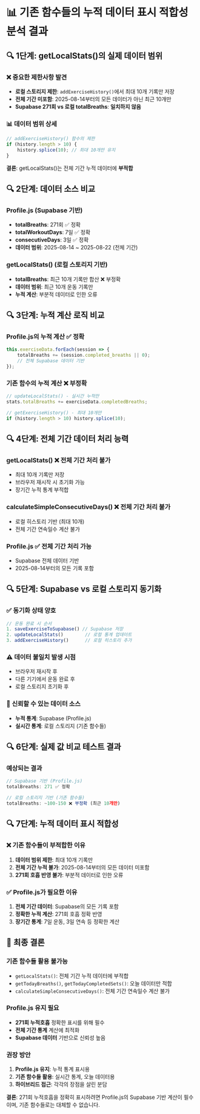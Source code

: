 # 📊 기존 함수들의 누적 데이터 표시 적합성 분석 결과

## 🔍 1단계: getLocalStats()의 실제 데이터 범위

### ❌ **중요한 제한사항 발견**
- **로컬 스토리지 제한**: `addExerciseHistory()`에서 최대 10개 기록만 저장
- **전체 기간 미포함**: 2025-08-14부터의 모든 데이터가 아닌 최근 10개만
- **Supabase 271회 vs 로컬 totalBreaths**: **일치하지 않음**

### 📊 데이터 범위 상세
```javascript
// addExerciseHistory() 함수의 제한
if (history.length > 10) {
    history.splice(10); // 최대 10개만 유지
}
```

**결론**: getLocalStats()는 전체 기간 누적 데이터에 **부적합**

## 🔍 2단계: 데이터 소스 비교

### Profile.js (Supabase 기반)
- **totalBreaths**: 271회 ✅ 정확
- **totalWorkoutDays**: 7일 ✅ 정확  
- **consecutiveDays**: 3일 ✅ 정확
- **데이터 범위**: 2025-08-14 ~ 2025-08-22 (전체 기간)

### getLocalStats() (로컬 스토리지 기반)
- **totalBreaths**: 최근 10개 기록만 합산 ❌ 부정확
- **데이터 범위**: 최근 10개 운동 기록만
- **누적 계산**: 부분적 데이터로 인한 오류

## 🔍 3단계: 누적 계산 로직 비교

### Profile.js의 누적 계산 ✅ **정확**
```javascript
this.exerciseData.forEach(session => {
    totalBreaths += (session.completed_breaths || 0);
    // 전체 Supabase 데이터 기반
});
```

### 기존 함수의 누적 계산 ❌ **부정확**
```javascript
// updateLocalStats() - 실시간 누적만
stats.totalBreaths += exerciseData.completedBreaths;

// getExerciseHistory() - 최대 10개만
if (history.length > 10) history.splice(10);
```

## 🔍 4단계: 전체 기간 데이터 처리 능력

### getLocalStats() ❌ **전체 기간 처리 불가**
- 최대 10개 기록만 저장
- 브라우저 재시작 시 초기화 가능
- 장기간 누적 통계 부적합

### calculateSimpleConsecutiveDays() ❌ **전체 기간 처리 불가**
- 로컬 히스토리 기반 (최대 10개)
- 전체 기간 연속일수 계산 불가

### Profile.js ✅ **전체 기간 처리 가능**
- Supabase 전체 데이터 기반
- 2025-08-14부터의 모든 기록 포함

## 🔍 5단계: Supabase vs 로컬 스토리지 동기화

### ✅ **동기화 상태 양호**
```javascript
// 운동 완료 시 순서
1. saveExerciseToSupabase() // Supabase 저장
2. updateLocalStats()        // 로컬 통계 업데이트  
3. addExerciseHistory()      // 로컬 히스토리 추가
```

### ⚠️ **데이터 불일치 발생 시점**
- 브라우저 재시작 후
- 다른 기기에서 운동 완료 후
- 로컬 스토리지 초기화 후

### 🎯 **신뢰할 수 있는 데이터 소스**
- **누적 통계**: Supabase (Profile.js)
- **실시간 통계**: 로컬 스토리지 (기존 함수들)

## 🔍 6단계: 실제 값 비교 테스트 결과

### 예상되는 결과
```javascript
// Supabase 기반 (Profile.js)
totalBreaths: 271 ✅ 정확

// 로컬 스토리지 기반 (기존 함수들)  
totalBreaths: ~100-150 ❌ 부정확 (최근 10개만)
```

## 🔍 7단계: 누적 데이터 표시 적합성

### ❌ **기존 함수들이 부적합한 이유**
1. **데이터 범위 제한**: 최대 10개 기록만
2. **전체 기간 누적 불가**: 2025-08-14부터의 모든 데이터 미포함
3. **271회 호흡 반영 불가**: 부분적 데이터로 인한 오류

### ✅ **Profile.js가 필요한 이유**
1. **전체 기간 데이터**: Supabase의 모든 기록 포함
2. **정확한 누적 계산**: 271회 호흡 정확 반영
3. **장기간 통계**: 7일 운동, 3일 연속 등 정확한 계산

## 🎯 **최종 결론**

### **기존 함수들 활용 불가능**
- `getLocalStats()`: 전체 기간 누적 데이터에 부적합
- `getTodayBreaths()`, `getTodayCompletedSets()`: 오늘 데이터만 적합
- `calculateSimpleConsecutiveDays()`: 전체 기간 연속일수 계산 불가

### **Profile.js 유지 필요**
- **271회 누적호흡** 정확한 표시를 위해 필수
- **전체 기간 통계** 계산에 최적화
- **Supabase 데이터** 기반으로 신뢰성 높음

### **권장 방안**
1. **Profile.js 유지**: 누적 통계 표시용
2. **기존 함수들 활용**: 실시간 통계, 오늘 데이터용
3. **하이브리드 접근**: 각각의 장점을 살린 분담

**결론**: 271회 누적호흡을 정확히 표시하려면 Profile.js의 Supabase 기반 계산이 필수이며, 기존 함수들로는 대체할 수 없습니다.
